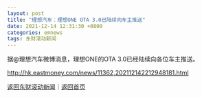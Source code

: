 ```yaml
---
layout: post
title: "理想汽车：理想ONE OTA 3.0已陆续向车主推送"
date: 2021-12-14 12:31:30 +0800
categories: emnews
tags: 东财滚动新闻
---
```


据@理想汽车微博消息，理想ONE的OTA 3.0已经陆续向各位车主推送。

<http://hk.eastmoney.com/news/11362,202112142212948181.html>

[返回东财滚动新闻](//finews.withounder.com/emnews/)｜[返回首页](//finews.withounder.com/)